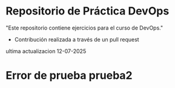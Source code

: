 # Repositorio de Práctica DevOps

"Este repositorio contiene ejercicios para el curso de DevOps."

- Contribución realizada a través de un pull request

ultima actualizacion 12-07-2025

# Error de prueba prueba2
